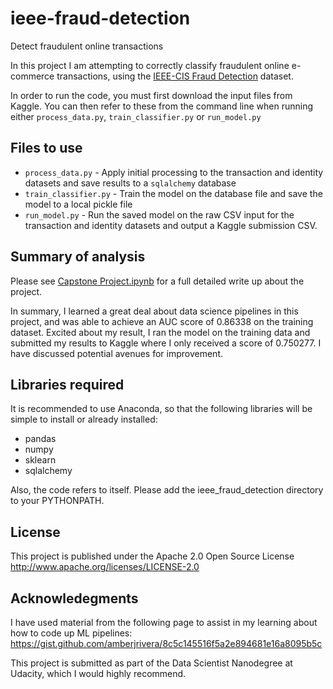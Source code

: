 # ieee-fraud-detection
Detect fraudulent online transactions

In this project I am attempting to correctly classify fraudulent online e-commerce transactions, using the [IEEE-CIS Fraud Detection](https://www.kaggle.com/c/ieee-fraud-detection/data) dataset.

In order to run the code, you must first download the input files from Kaggle. You can then refer to these from the command line when running either `process_data.py`, `train_classifier.py` or `run_model.py`


## Files to use

* `process_data.py` - Apply initial processing to the transaction and identity datasets and save results to a `sqlalchemy` database
* `train_classifier.py` - Train the model on the database file and save the model to a local pickle file
* `run_model.py` - Run the saved model on the raw CSV input for the transaction and identity datasets and output a Kaggle submission CSV.


## Summary of analysis

Please see [Capstone Project.ipynb](https://github.com/ndesmo/ieee-fraud-detection/blob/master/libs/ieee_fraud_detection/notebooks/Capstone%20Project.ipynb) for a full detailed write up about the project.

In summary, I learned a great deal about data science pipelines in this project, and was able to achieve an AUC score of 0.86338 on the training dataset. Excited about my result, I ran the model on the training data and submitted my results to Kaggle where I only received a score of 0.750277. I have discussed potential avenues for improvement.

## Libraries required

It is recommended to use Anaconda, so that the following libraries will be simple to install or already installed:

* pandas
* numpy
* sklearn
* sqlalchemy

Also, the code refers to itself. Please add the ieee_fraud_detection directory to your PYTHONPATH.

## License

This project is published under the Apache 2.0 Open Source License
http://www.apache.org/licenses/LICENSE-2.0

## Acknowledegments

I have used material from the following page to assist in my learning about how to code up ML pipelines: https://gist.github.com/amberjrivera/8c5c145516f5a2e894681e16a8095b5c

This project is submitted as part of the Data Scientist Nanodegree at Udacity, which I would highly recommend.
